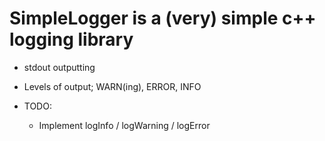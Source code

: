 # SimpleLogger is a (very) simple c++ logging library

* stdout outputting 
* Levels of output; WARN(ing), ERROR, INFO

* TODO: 
  * Implement logInfo / logWarning / logError  
